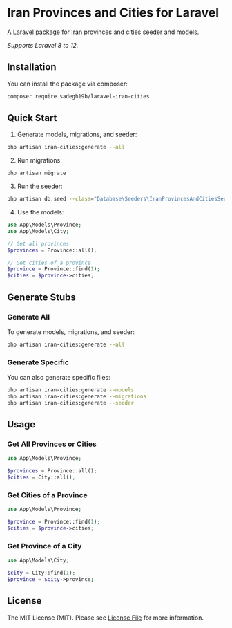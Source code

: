 # Iran Provinces and Cities for Laravel

A Laravel package for Iran provinces and cities seeder and models.

_Supports Laravel 8 to 12._

## Installation

You can install the package via composer:

```bash
composer require sadegh19b/laravel-iran-cities
```

## Quick Start

1. Generate models, migrations, and seeder:
```bash
php artisan iran-cities:generate --all
```

2. Run migrations:
```bash
php artisan migrate
```

3. Run the seeder:
```bash
php artisan db:seed --class="Database\Seeders\IranProvincesAndCitiesSeeder"
```

4. Use the models:
```php
use App\Models\Province;
use App\Models\City;

// Get all provinces
$provinces = Province::all();

// Get cities of a province
$province = Province::find(1);
$cities = $province->cities;
```

## Generate Stubs

### Generate All

To generate models, migrations, and seeder:

```bash
php artisan iran-cities:generate --all
```

### Generate Specific

You can also generate specific files:

```bash
php artisan iran-cities:generate --models
php artisan iran-cities:generate --migrations
php artisan iran-cities:generate --seeder
```

## Usage

### Get All Provinces or Cities

```php
use App\Models\Province;

$provinces = Province::all();
$cities = City::all();
```

### Get Cities of a Province

```php
use App\Models\Province;

$province = Province::find(1);
$cities = $province->cities;
```

### Get Province of a City

```php
use App\Models\City;

$city = City::find(1);
$province = $city->province;
```

## License

The MIT License (MIT). Please see [License File](LICENSE.md) for more information.
